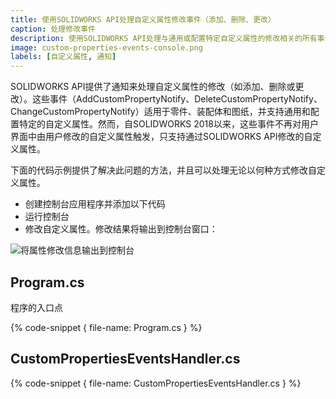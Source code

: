 ```yaml
---
title: 使用SOLIDWORKS API处理自定义属性修改事件（添加、删除、更改）
caption: 处理修改事件
description: 使用SOLIDWORKS API处理与通用或配置特定自定义属性的修改相关的所有事件。解决当AddCustomPropertyNotify、DeleteCustomPropertyNotify、ChangeCustomPropertyNotify事件未被触发时的问题。
image: custom-properties-events-console.png
labels: [自定义属性, 通知]
---
```

SOLIDWORKS API提供了通知来处理自定义属性的修改（如添加、删除或更改）。这些事件（AddCustomPropertyNotify、DeleteCustomPropertyNotify、ChangeCustomPropertyNotify）适用于零件、装配体和图纸，并支持通用和配置特定的自定义属性。然而，自SOLIDWORKS 2018以来，这些事件不再对用户界面中由用户修改的自定义属性触发，只支持通过SOLIDWORKS API修改的自定义属性。

下面的代码示例提供了解决此问题的方法，并且可以处理无论以何种方式修改自定义属性。

* 创建控制台应用程序并添加以下代码
* 运行控制台
* 修改自定义属性。修改结果将输出到控制台窗口：

![将属性修改信息输出到控制台](custom-properties-events-console.png)

## Program.cs

程序的入口点

{% code-snippet { file-name: Program.cs } %}

## CustomPropertiesEventsHandler.cs

{% code-snippet { file-name: CustomPropertiesEventsHandler.cs } %}